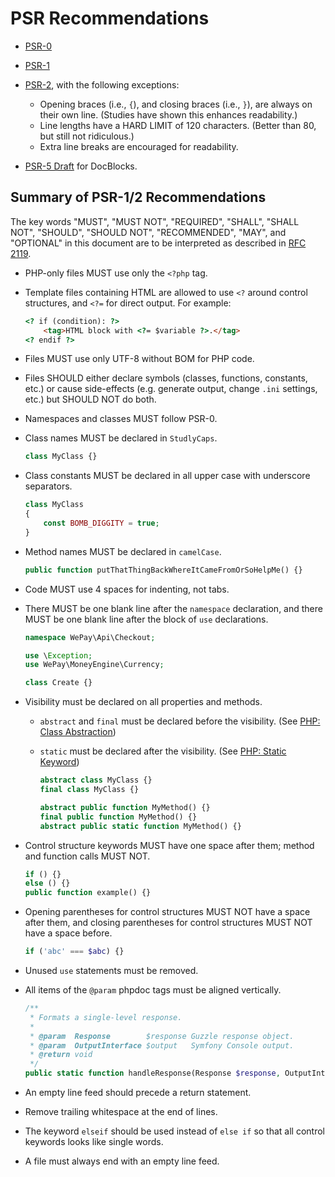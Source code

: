 # PSR Recommendations

* [PSR-0](http://www.php-fig.org/psr/psr-0/)

* [PSR-1](http://www.php-fig.org/psr/psr-1/)

* [PSR-2](http://www.php-fig.org/psr/psr-2/), with the following exceptions:
    * Opening braces (i.e., `{`), and closing braces (i.e., `}`), are always on their own line. (Studies have shown this enhances readability.)
    * Line lengths have a HARD LIMIT of 120 characters. (Better than 80, but still not ridiculous.)
    * Extra line breaks are encouraged for readability.

* [PSR-5 Draft](https://github.com/phpDocumentor/fig-standards/blob/master/proposed/phpdoc.md) for DocBlocks.


## Summary of PSR-1/2 Recommendations

The key words "MUST", "MUST NOT", "REQUIRED", "SHALL", "SHALL NOT", "SHOULD", "SHOULD NOT", "RECOMMENDED", "MAY", and "OPTIONAL" in this document are to be interpreted as described in [RFC 2119](http://tools.ietf.org/html/rfc2119).

* PHP-only files MUST use only the `<?php` tag.

* Template files containing HTML are allowed to use `<?` around control structures, and `<?=` for direct output. For example:

  ```html
  <? if (condition): ?>
      <tag>HTML block with <?= $variable ?>.</tag>
  <? endif ?>
  ```

* Files MUST use only UTF-8 without BOM for PHP code.

* Files SHOULD either declare symbols (classes, functions, constants, etc.) or cause side-effects (e.g. generate output, change `.ini` settings, etc.) but SHOULD NOT do both.

* Namespaces and classes MUST follow PSR-0.

* Class names MUST be declared in `StudlyCaps`.

  ```php
  class MyClass {}
  ```

* Class constants MUST be declared in all upper case with underscore separators.

  ```php
  class MyClass
  {
      const BOMB_DIGGITY = true;
  }
  ```

* Method names MUST be declared in `camelCase`.

  ```php
  public function putThatThingBackWhereItCameFromOrSoHelpMe() {}
  ```

* Code MUST use 4 spaces for indenting, not tabs.

* There MUST be one blank line after the `namespace` declaration, and there MUST be one blank line after the block of
  `use` declarations.

  ```php
  namespace WePay\Api\Checkout;

  use \Exception;
  use WePay\MoneyEngine\Currency;

  class Create {}
  ```

* Visibility must be declared on all properties and methods.
  * `abstract` and `final` must be declared before the visibility. (See [PHP: Class Abstraction](http://www.php.net/manual/en/language.oop5.abstract.php))
  * `static` must be declared after the visibility. (See [PHP: Static Keyword](http://www.php.net/manual/en/language.oop5.static.php))

    ```php
    abstract class MyClass {}
    final class MyClass {}

    abstract public function MyMethod() {}
    final public function MyMethod() {}
    abstract public static function MyMethod() {}
    ```

* Control structure keywords MUST have one space after them; method and function calls MUST NOT.

  ```php
  if () {}
  else () {}
  public function example() {}
  ```

* Opening parentheses for control structures MUST NOT have a space after them, and closing parentheses for control structures MUST NOT have a space before.

  ```php
  if ('abc' === $abc) {}
  ```

* Unused `use` statements must be removed.

* All items of the `@param` phpdoc tags must be aligned vertically.

  ```php
  /**
   * Formats a single-level response.
   *
   * @param  Response        $response Guzzle response object.
   * @param  OutputInterface $output   Symfony Console output.
   * @return void
   */
  public static function handleResponse(Response $response, OutputInterface $output) {}
  ```

* An empty line feed should precede a return statement.

* Remove trailing whitespace at the end of lines.

* The keyword `elseif` should be used instead of `else if` so that all control keywords looks like single words.

* A file must always end with an empty line feed.
